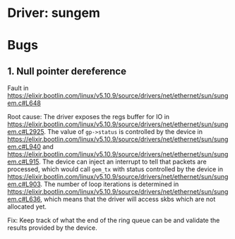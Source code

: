 # Driver: sungem

# Bugs
## 1. Null pointer dereference
Fault in https://elixir.bootlin.com/linux/v5.10.9/source/drivers/net/ethernet/sun/sungem.c#L648

Root cause:
The driver exposes the regs buffer for IO in https://elixir.bootlin.com/linux/v5.10.9/source/drivers/net/ethernet/sun/sungem.c#L2925.
The value of `gp->status` is controlled by the device in https://elixir.bootlin.com/linux/v5.10.9/source/drivers/net/ethernet/sun/sungem.c#L940 and https://elixir.bootlin.com/linux/v5.10.9/source/drivers/net/ethernet/sun/sungem.c#L915.
The device can inject an interrupt to tell that packets are processed, which would call `gem_tx` with status controlled by the device in https://elixir.bootlin.com/linux/v5.10.9/source/drivers/net/ethernet/sun/sungem.c#L903.
The number of loop iterations is determined in https://elixir.bootlin.com/linux/v5.10.9/source/drivers/net/ethernet/sun/sungem.c#L636, which means that the driver will access skbs which are not allocated yet.

Fix:
Keep track of what the end of the ring queue can be and validate the results provided by the device.

